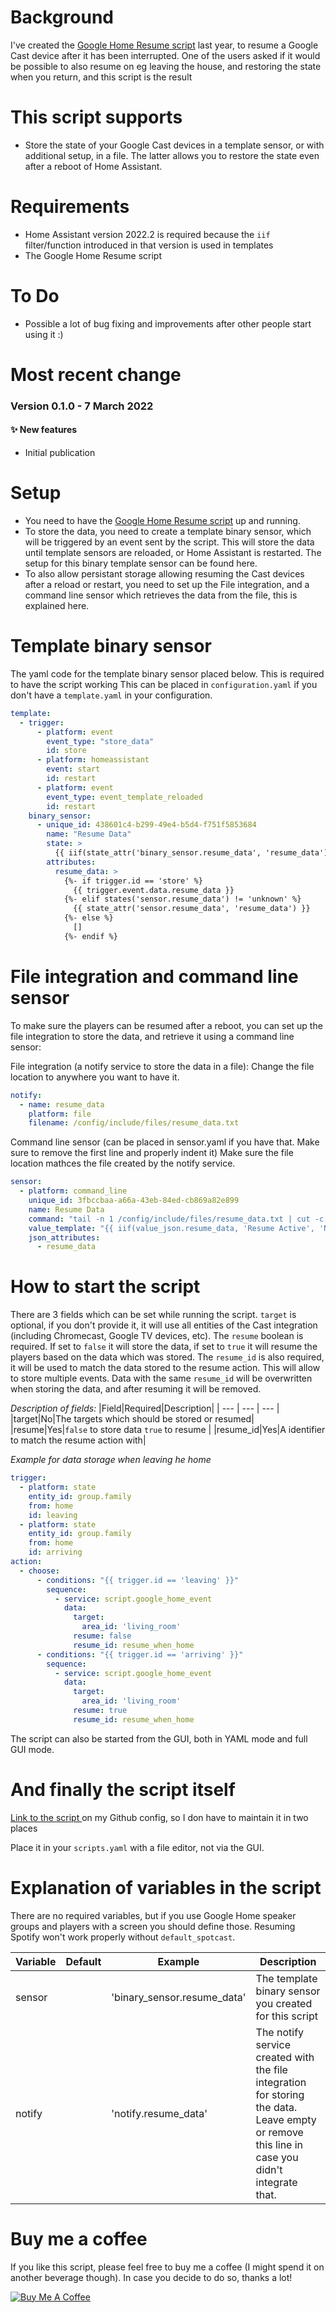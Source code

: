 # Background
I've created the [Google Home Resume script](https://community.home-assistant.io/t/script-to-resume-google-cast-devices-after-they-have-been-interrupted-by-any-action/383896) last year, to resume a Google Cast device after it has been interrupted. One of the users asked if it would be possible to also resume on eg leaving the house, and restoring the state when you return, and this script is the result

# This script supports
* Store the state of your Google Cast devices in a template sensor, or with additional setup, in a file. The latter allows you to restore the state even after a reboot of Home Assistant.

# Requirements
* Home Assistant version 2022.2 is required because the `iif` filter/function introduced in that version is used in templates
* The Google Home Resume script

# To Do
* Possible a lot of bug fixing and improvements after other people start using it :)

# Most recent change
### Version 0.1.0 - 7 March 2022
#### ✨ New features
* Initial publication

# Setup
* You need to have the [Google Home Resume script](https://community.home-assistant.io/t/script-to-resume-google-cast-devices-after-they-have-been-interrupted-by-any-action/383896) up and running.
* To store the data, you need to create a template binary sensor, which will be triggered by an event sent by the script. This will store the data until template sensors are reloaded, or Home Assistant is restarted. The setup for this binary template sensor can be found here.
* To also allow persistant storage allowing resuming the Cast devices after a reload or restart, you need to set up the File integration, and a command line sensor which retrieves the data from the file, this is explained here.

# Template binary sensor
The yaml code for the template binary sensor placed below. This is required to have the script working
This can be placed in `configuration.yaml` if you don't have a `template.yaml` in your configuration.

```yaml
template:
  - trigger:
      - platform: event
        event_type: "store_data"
        id: store
      - platform: homeassistant
        event: start
        id: restart
      - platform: event
        event_type: event_template_reloaded
        id: restart
    binary_sensor:
      - unique_id: 438601c4-b299-49e4-b5d4-f751f5853684
        name: "Resume Data"
        state: >
          {{ iif(state_attr('binary_sensor.resume_data', 'resume_data')) }}
        attributes:
          resume_data: >
            {%- if trigger.id == 'store' %}
              {{ trigger.event.data.resume_data }}
            {%- elif states('sensor.resume_data') != 'unknown' %}
              {{ state_attr('sensor.resume_data', 'resume_data') }}
            {%- else %}
              []
            {%- endif %}
```

# File integration and command line sensor
To make sure the players can be resumed after a reboot, you can set up the file integration to store the data, and retrieve it using a command line sensor:

File integration (a notify service to store the data in a file):
Change the file location to anywhere you want to have it.
```yaml
notify:
  - name: resume_data
    platform: file
    filename: /config/include/files/resume_data.txt
```

Command line sensor (can be placed in sensor.yaml if you have that. Make sure to remove the first line and properly indent it)
Make sure the file location mathces the file created by the notify service.
```yaml
sensor:
  - platform: command_line
    unique_id: 3fbccbaa-a66a-43eb-84ed-cb869a82e899
    name: Resume Data
    command: "tail -n 1 /config/include/files/resume_data.txt | cut -c 2- | sed 's/.$//'"
    value_template: "{{ iif(value_json.resume_data, 'Resume Active', 'No Resume Active') }}"
    json_attributes:
      - resume_data
```

# How to start the script
There are 3 fields which can be set while running the script.
`target` is optional, if you don't provide it, it will use all entities of the Cast integration (including Chromecast, Google TV devices, etc).
The `resume` boolean is required. If set to `false` it will store the data, if set to `true` it will resume the players based on the data which was stored.
The `resume_id` is also required, it will be used to match the data stored to the resume action. This will allow to store multiple events. Data with the same `resume_id` will be overwritten when storing the data, and after resuming it will be removed.

*Description of fields:*
|Field|Required|Description|
| --- | --- | --- | 
|target|No|The targets which should be stored or resumed|
|resume|Yes|`false` to store data `true` to resume |
|resume_id|Yes|A identifier to match the resume action with|

*Example for data storage when leaving he home*
```yaml
trigger:
  - platform: state
    entity_id: group.family
    from: home
    id: leaving
  - platform: state
    entity_id: group.family
    from: home
    id: arriving
action:
  - choose:
      - conditions: "{{ trigger.id == 'leaving' }}"
        sequence:
          - service: script.google_home_event
            data:
              target:
                area_id: 'living_room'
              resume: false
              resume_id: resume_when_home
      - conditions: "{{ trigger.id == 'arriving' }}"
        sequence:
          - service: script.google_home_event
            data:
              target:
                area_id: 'living_room'
              resume: true
              resume_id: resume_when_home
```

The script can also be started from the GUI, both in YAML mode and full GUI mode. 

# And finally the script itself

[Link to the script ](https://github.com/TheFes/HA-configuration/blob/main/include/script/00_general/google_cast/google_home_event.yaml) on my Github config, so I don have to maintain it in two places

Place it in your `scripts.yaml` with a file editor, not via the GUI. 

# Explanation of variables in the script

There are no required variables, but if you use Google Home speaker groups and players with a screen you should define those. Resuming Spotify won't work properly without `default_spotcast`.

|Variable|Default|Example|Description|
| --- | --- | --- | --- |
|sensor||'binary_sensor.resume_data'|The template binary sensor you created for this script|
|notify||'notify.resume_data'|The notify service created with the file integration for storing the data. Leave empty or remove this line in case you didn't integrate that.

# Buy me a coffee
If you like this script, please feel free to buy me a coffee (I might spend it on another beverage though).
In case you decide to do so, thanks a lot!

<a href="https://www.buymeacoffee.com/thefes" target="_blank">![Buy Me A Coffee](upload://zyyhWlE190RjgJNhRPCoBuUDhKa.png)</a>
